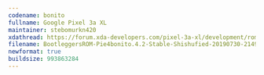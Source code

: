 ```yaml
---
codename: bonito
fullname: Google Pixel 3a XL
maintainer: stebomurkn420
xdathread: https://forum.xda-developers.com/pixel-3a-xl/development/rom-bootleggersrom-4-2-stable-t3942806
filename: BootleggersROM-Pie4bonito.4.2-Stable-Shishufied-20190730-214940.zip
newformat: true
buildsize: 993863284
---
```

